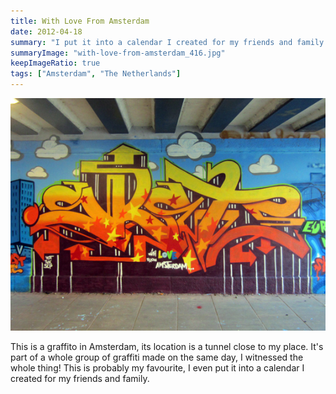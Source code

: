 ```yaml
---
title: With Love From Amsterdam
date: 2012-04-18
summary: "I put it into a calendar I created for my friends and family."
summaryImage: "with-love-from-amsterdam_416.jpg"
keepImageRatio: true
tags: ["Amsterdam", "The Netherlands"]
---
```


![](with-love-from-amsterdam_416.jpg)

This is a graffito in Amsterdam, its location is a tunnel close to my place. It's part of a whole group of graffiti made on the same day, I witnessed the whole thing! This is probably my favourite, I even put it into a calendar I created for my friends and family.